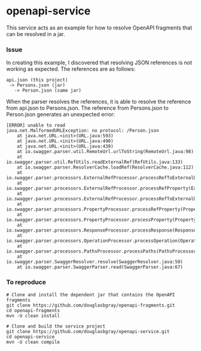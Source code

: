 # openapi-service

This service acts as an example for how to resolve OpenAPI fragments that can be resolved in a jar.

### Issue

In creating this example, I discovered that resolving JSON references is not working as expected. The references are as follows:

```
api.json (this project)
 -> Persons.json (jar)
   -> Person.json (same jar) 
```

When the parser resolves the references, it is able to resolve the reference from api.json to Persons.json. The reference from Persons.json to Person.json generates an unexpected error:
 
```
[ERROR] unable to read
java.net.MalformedURLException: no protocol: /Person.json
	at java.net.URL.<init>(URL.java:593)
	at java.net.URL.<init>(URL.java:490)
	at java.net.URL.<init>(URL.java:439)
	at io.swagger.parser.util.RemoteUrl.urlToString(RemoteUrl.java:98)
	at io.swagger.parser.util.RefUtils.readExternalRef(RefUtils.java:133)
	at io.swagger.parser.ResolverCache.loadRef(ResolverCache.java:112)
	at io.swagger.parser.processors.ExternalRefProcessor.processRefToExternalDefinition(ExternalRefProcessor.java:37)
	at io.swagger.parser.processors.ExternalRefProcessor.processRefProperty(ExternalRefProcessor.java:134)
	at io.swagger.parser.processors.ExternalRefProcessor.processRefToExternalDefinition(ExternalRefProcessor.java:120)
	at io.swagger.parser.processors.PropertyProcessor.processRefProperty(PropertyProcessor.java:34)
	at io.swagger.parser.processors.PropertyProcessor.processProperty(PropertyProcessor.java:21)
	at io.swagger.parser.processors.ResponseProcessor.processResponse(ResponseProcessor.java:21)
	at io.swagger.parser.processors.OperationProcessor.processOperation(OperationProcessor.java:45)
	at io.swagger.parser.processors.PathsProcessor.processPaths(PathsProcessor.java:101)
	at io.swagger.parser.SwaggerResolver.resolve(SwaggerResolver.java:50)
	at io.swagger.parser.SwaggerParser.read(SwaggerParser.java:67)
```

### To reproduce

```
# Clone and install the dependent jar that contains the OpenAPI fragments
git clone https://github.com/douglasbgray/openapi-fragments.git 
cd openapi-fragments
mvn -U clean install

# Clone and build the service project
git clone https://github.com/douglasbgray/openapi-service.git
cd openapi-service
mvn -U clean compile
```    
